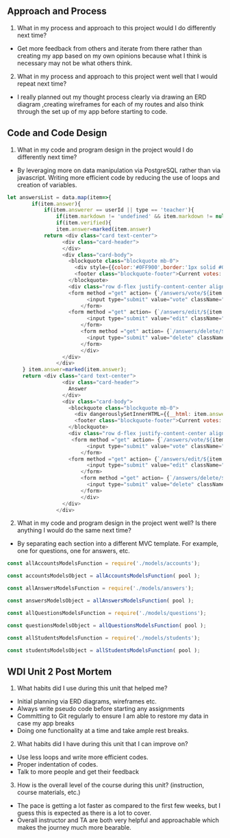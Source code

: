 ## Approach and Process

1. What in my process and approach to this project would I do differently next time?

  * Get more feedback from others and iterate from there rather than creating my app based on my own opinions because what I think is necessary may not be what others think.

2. What in my process and approach to this project went well that I would repeat next time?

  * I really planned out my thought process clearly via drawing an ERD diagram ,creating wireframes for each of my routes and also think through the set up of my app before starting to code.

## Code and Code Design

1. What in my code and program design in the project would I do differently next time?

  * By leveraging more on data manipulation via PostgreSQL rather than via javascript. Writing more efficient code by reducing the use of loops and creation of variables.

```javascript
let answersList = data.map(item=>{
        if(item.answer){
            if(item.answerer == userId || type == 'teacher'){
                if(item.markdown != 'undefined' && item.markdown != null){
                if(item.verified){
                item.answer=marked(item.answer)
            return <div class="card text-center">
                  <div class="card-header">
                  </div>
                  <div class="card-body">
                    <blockquote class="blockquote mb-0">
                      <div style={{color:'#0FF900',border:'1px solid #0FF900'}}dangerouslySetInnerHTML={{__html: item.answer}}></div>
                      <footer class="blockquote-footer">Current votes: {item.vote}</footer>
                    </blockquote>
                    <div class="row d-flex justify-content-center align-items-center" >
                    <form method ="get" action= {`/answers/vote/${item.answersid}`}>
                          <input type="submit" value="vote" className="btn btn-primary" />
                        </form>
                    <form method ="get" action= {`/answers/edit/${item.answersid}`} style={{margin:'0 20px'}}>
                          <input type="submit" value="edit" className="btn btn-info" />
                        </form>
                        <form method ="get" action= {`/answers/delete/${item.answersid}`}>
                          <input type="submit" value="delete" className="btn btn-danger"/>
                        </form>
                        </div>
                  </div>
                </div>
     } item.answer=marked(item.answer);
     return <div class="card text-center">
                  <div class="card-header">
                    Answer
                  </div>
                  <div class="card-body">
                    <blockquote class="blockquote mb-0">
                      <div dangerouslySetInnerHTML={{__html: item.answer}}></div>
                      <footer class="blockquote-footer">Current votes: {item.vote}</footer>
                    </blockquote>
                    <div class="row d-flex justify-content-center align-items-center" >
                     <form method ="get" action= {`/answers/vote/${item.answersid}`}>
                          <input type="submit" value="vote" className="btn btn-primary" />
                        </form>
                    <form method ="get" action= {`/answers/edit/${item.answersid}`} style={{margin:'0 20px'}}>
                          <input type="submit" value="edit" className="btn btn-info" />
                        </form>
                        <form method ="get" action= {`/answers/delete/${item.answersid}`}>
                          <input type="submit" value="delete" className="btn btn-danger"/>
                        </form>
                        </div>
                  </div>
                </div>
```


2. What in my code and program design in the project went well? Is there anything I would do the same next time?

  * By separating each section into a different MVC template. For example, one for questions, one for answers, etc.

```javascript
const allAccountsModelsFunction = require('./models/accounts');

const accountsModelsObject = allAccountsModelsFunction( pool );

const allAnswersModelsFunction = require('./models/answers');

const answersModelsObject = allAnswersModelsFunction( pool );

const allQuestionsModelsFunction = require('./models/questions');

const questionsModelsObject = allQuestionsModelsFunction( pool );

const allStudentsModelsFunction = require('./models/students');

const studentsModelsObject = allStudentsModelsFunction( pool );
```


## WDI Unit 2 Post Mortem

1. What habits did I use during this unit that helped me?

  * Initial planning via ERD diagrams, wireframes etc.
  * Always write pseudo code before starting any assignments
  * Committing to Git regularly to ensure I am able to restore my data in case my app breaks
  * Doing one functionality at a time and take ample rest breaks.


2. What habits did I have during this unit that I can improve on?

  * Use less loops and write more efficient codes.
  * Proper indentation of codes.
  * Talk to more people and get their feedback

3. How is the overall level of the course during this unit? (instruction, course materials, etc.)

  * The pace is getting a lot faster as compared to the first few weeks, but I guess this is expected as there is a lot to cover.
  * Overall instructor and TA are both very helpful and approachable which makes the journey much more bearable.





